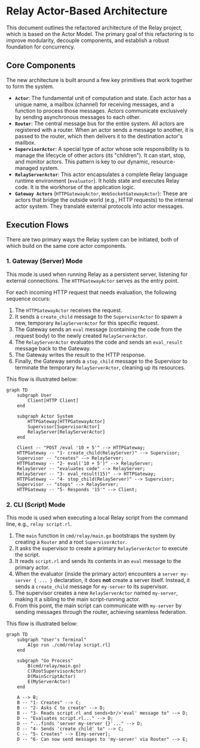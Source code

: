 # Relay Actor-Based Architecture

This document outlines the refactored architecture of the Relay project, which is based on the Actor Model. The primary goal of this refactoring is to improve modularity, decouple components, and establish a robust foundation for concurrency.

## Core Components

The new architecture is built around a few key primitives that work together to form the system.

-   **`Actor`**: The fundamental unit of computation and state. Each actor has a unique name, a mailbox (channel) for receiving messages, and a function to process those messages. Actors communicate exclusively by sending asynchronous messages to each other.
-   **`Router`**: The central message bus for the entire system. All actors are registered with a router. When an actor sends a message to another, it is passed to the router, which then delivers it to the destination actor's mailbox.
-   **`SupervisorActor`**: A special type of actor whose sole responsibility is to manage the lifecycle of other actors (its "children"). It can start, stop, and monitor actors. This pattern is key to our dynamic, resource-managed system.
-   **`RelayServerActor`**: This actor encapsulates a complete Relay language runtime environment (`evaluator`). It holds state and executes Relay code. It is the workhorse of the application logic.
-   **`Gateway Actors`** (`HTTPGatewayActor`, `WebSocketGatewayActor`): These are actors that bridge the outside world (e.g., HTTP requests) to the internal actor system. They translate external protocols into actor messages.

## Execution Flows

There are two primary ways the Relay system can be initiated, both of which build on the same core actor components.

### 1. Gateway (Server) Mode

This mode is used when running Relay as a persistent server, listening for external connections. The `HTTPGatewayActor` serves as the entry point.

For each incoming HTTP request that needs evaluation, the following sequence occurs:

1.  The `HTTPGatewayActor` receives the request.
2.  It sends a `create_child` message to the `SupervisorActor` to spawn a new, temporary `RelayServerActor` for this specific request.
3.  The Gateway sends an `eval` message (containing the code from the request body) to the newly created `RelayServerActor`.
4.  The `RelayServerActor` evaluates the code and sends an `eval_result` message back to the Gateway.
5.  The Gateway writes the result to the HTTP response.
6.  Finally, the Gateway sends a `stop_child` message to the Supervisor to terminate the temporary `RelayServerActor`, cleaning up its resources.

This flow is illustrated below:

```mermaid
graph TD
    subgraph User
        Client[HTTP Client]
    end

    subgraph Actor System
        HTTPGateway[HTTPGatewayActor]
        Supervisor[SupervisorActor]
        RelayServer[RelayServerActor]
    end

    Client -- "POST /eval '10 + 5'" --> HTTPGateway;
    HTTPGateway -- "1- create_child(RelayServer)" --> Supervisor;
    Supervisor -- "creates" --> RelayServer;
    HTTPGateway -- "2- eval('10 + 5')" --> RelayServer;
    RelayServer -- "evaluates code" --> RelayServer;
    RelayServer -- "3- eval_result(15)" --> HTTPGateway;
    HTTPGateway -- "4- stop_child(RelayServer)" --> Supervisor;
    Supervisor -- "stops" --> RelayServer;
    HTTPGateway -- "5- Responds '15'" --> Client;
```

### 2. CLI (Script) Mode

This mode is used when executing a local Relay script from the command line, e.g., `relay script.rl`.

1.  The `main` function in `cmd/relay/main.go` bootstraps the system by creating a `Router` and a root `SupervisorActor`.
2.  It asks the supervisor to create a primary `RelayServerActor` to execute the script.
3.  It reads `script.rl` and sends its contents in an `eval` message to the primary actor.
4.  When the evaluator (inside the primary actor) encounters a `server my-server { ... }` declaration, it does **not** create a server itself. Instead, it sends a `create_child` message for `my-server` to its supervisor.
5.  The supervisor creates a new `RelayServerActor` named `my-server`, making it a sibling to the main script-running actor.
6.  From this point, the main script can communicate with `my-server` by sending messages through the router, achieving seamless federation.

This flow is illustrated below:

```mermaid
graph TD
    subgraph "User's Terminal"
        A[go run ./cmd/relay script.rl]
    end

    subgraph "Go Process"
        B(cmd/relay/main.go)
        C(RootSupervisorActor)
        D(MainScriptActor)
        E(MyServerActor)
    end

    A --> B;
    B -- "1- Creates" --> C;
    B -- "2- Asks C to create" --> D;
    B -- "3- Reads script.rl and sends<br/>'eval' message to" --> D;
    D -- "Evaluates script.rl..." --> D;
    D -- "...finds 'server my-server {}'..." --> D;
    D -- "4- Sends 'create_child' to" --> C;
    C -- "5- Creates" --> E[my-server];
    D -- "6- Can now send messages to 'my-server' via Router" --> E;
``` 